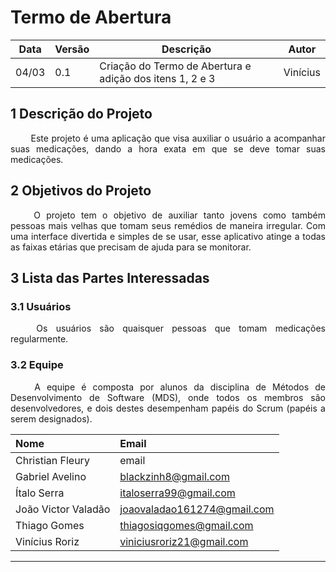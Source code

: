 # Termo de Abertura

Data|Versão|Descrição|Autor
-|-|-|-
04/03|0.1|Criação do Termo de Abertura e adição dos itens 1, 2 e 3| Vinícius|


## 1 <a name="1">Descrição do Projeto</a>

<p align="justify"> &emsp;&emsp; Este projeto é uma aplicação que visa auxiliar o usuário a acompanhar suas medicações, dando a hora exata em que se deve tomar suas medicações.</p>

## 2 <a name="2">Objetivos do Projeto</a>

<p align="justify"> &emsp;&emsp; O projeto tem o objetivo de auxiliar tanto  jovens  como também  pessoas  mais  velhas  que  tomam  seus  remédios  de maneira  irregular.  Com  uma interface  divertida e  simples  de  se usar, esse aplicativo atinge a todas as faixas etárias que precisam de ajuda para se monitorar.</p>


## 3 <a name="3">Lista das Partes Interessadas</a>

### 3.1 <a name="3_1">Usuários</a>
<p align="justify"> &emsp;&emsp; Os usuários são quaisquer pessoas que tomam medicações regularmente.</p>

### 3.2 <a name="3_2">Equipe</a>
<p align="justify"> &emsp;&emsp; A equipe é composta por alunos da disciplina de Métodos de Desenvolvimento de Software (MDS), onde todos os membros são desenvolvedores, e dois destes desempenham papéis do Scrum (papéis a serem designados). </p>

|**Nome**|**Email**|
|:-|:-|
|Christian Fleury|email|
|Gabriel Avelino|blackzinh8@gmail.com|
|Ítalo Serra|italoserra99@gmail.com|
|João Victor Valadão|joaovaladao161274@gmail.com|
|Thiago Gomes|thiagosiqgomes@gmail.com|
|Vinícius Roriz|viniciusroriz21@gmail.com|


___
